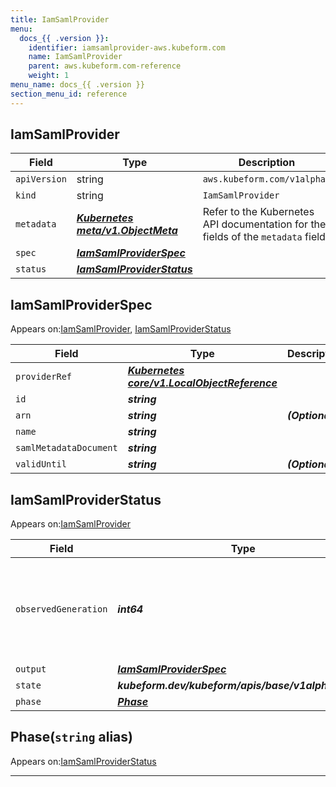 ```yaml
---
title: IamSamlProvider
menu:
  docs_{{ .version }}:
    identifier: iamsamlprovider-aws.kubeform.com
    name: IamSamlProvider
    parent: aws.kubeform.com-reference
    weight: 1
menu_name: docs_{{ .version }}
section_menu_id: reference
---
```


## IamSamlProvider
| Field | Type | Description |
| ------ | ----- | ----------- |
| `apiVersion` | string | `aws.kubeform.com/v1alpha1` |
|    `kind` | string | `IamSamlProvider` |
| `metadata` | ***[Kubernetes meta/v1.ObjectMeta](https://v1-18.docs.kubernetes.io/docs/reference/generated/kubernetes-api/v1.18/#objectmeta-v1-meta)***|Refer to the Kubernetes API documentation for the fields of the `metadata` field.|
| `spec` | ***[IamSamlProviderSpec](#iamsamlproviderspec)***||
| `status` | ***[IamSamlProviderStatus](#iamsamlproviderstatus)***||
## IamSamlProviderSpec

Appears on:[IamSamlProvider](#iamsamlprovider), [IamSamlProviderStatus](#iamsamlproviderstatus)

| Field | Type | Description |
| ------ | ----- | ----------- |
| `providerRef` | ***[Kubernetes core/v1.LocalObjectReference](https://v1-18.docs.kubernetes.io/docs/reference/generated/kubernetes-api/v1.18/#localobjectreference-v1-core)***||
| `id` | ***string***||
| `arn` | ***string***| ***(Optional)*** |
| `name` | ***string***||
| `samlMetadataDocument` | ***string***||
| `validUntil` | ***string***| ***(Optional)*** |
## IamSamlProviderStatus

Appears on:[IamSamlProvider](#iamsamlprovider)

| Field | Type | Description |
| ------ | ----- | ----------- |
| `observedGeneration` | ***int64***| ***(Optional)*** Resource generation, which is updated on mutation by the API Server.|
| `output` | ***[IamSamlProviderSpec](#iamsamlproviderspec)***| ***(Optional)*** |
| `state` | ***kubeform.dev/kubeform/apis/base/v1alpha1.State***| ***(Optional)*** |
| `phase` | ***[Phase](#phase)***| ***(Optional)*** |
## Phase(`string` alias)

Appears on:[IamSamlProviderStatus](#iamsamlproviderstatus)

---
